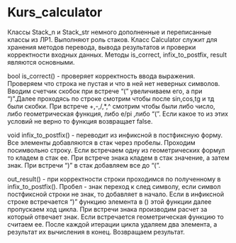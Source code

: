 # Kurs_calculator
Классы Stack_n и Stack_str немного дополненные и переписанные классы из ЛР1. Выполняют роль стаков.
Класс Calculator служит для хранения методов перевода, вывода результатов и проверки корректности входных данных.
Методы is_correct, infix_to_postfix, result являются основными.

bool is_correct() - проверяет корректность ввода выражения.
	Проверяем что строка не пустая и что в ней нет неверных символов. Вводим счетчик скобок при встрече “(” увеличиваем его, а при  “)”.Далее проходясь по строке смотрим чтобы после sin,cos,tg и тд были скобки. При встрече +,-,/,*,^ смотрим чтобы  были либо число, либо геометрическая функция, либо e/pi ,либо “(”. Если какое то из этих условий не верно то функция возвращает false.

void infix_to_postfix() - переводит из инфиксной в постфиксную форму.
Все элементы добавляются в стак через пробелы. Проходим посимвольно строку. Если встречаем одну из геометрических формул то кладем в стак ее. При встрече знака кладем в стак значение, а затем знак.
При встречи “)” в стак добавляем все дo “(”. 
 
out_result() - при корректности строки проходимся по полученному в infix_to_postfix(). Пробел - знак переход к след символу, если символ постфиксной строки не знак, то добавляет в начало. Если в инфиксной строке встречается “)” функцию элемента в () этой функции далее пропускаем ход цикла. При встречи знака производим расчет за который отвечает знак. Если встречается геометрическая функцию то считаем ее. После каждой итерации цикла удаляем два элемента, а результат их вычисления в конец. Возвращаем результат.
